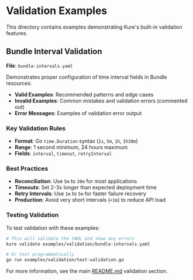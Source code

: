 # Validation Examples

This directory contains examples demonstrating Kure's built-in validation features.

## Bundle Interval Validation

**File**: `bundle-intervals.yaml`

Demonstrates proper configuration of time interval fields in Bundle resources:

- **Valid Examples**: Recommended patterns and edge cases
- **Invalid Examples**: Common mistakes and validation errors (commented out)
- **Error Messages**: Examples of validation error output

### Key Validation Rules

- **Format**: Go `time.Duration` syntax (`1s`, `5m`, `1h`, `1h30m`)
- **Range**: 1 second minimum, 24 hours maximum  
- **Fields**: `interval`, `timeout`, `retryInterval`

### Best Practices

- **Reconciliation**: Use `5m` to `30m` for most applications
- **Timeouts**: Set 2-3x longer than expected deployment time
- **Retry Intervals**: Use `1m` to `5m` for faster failure recovery
- **Production**: Avoid very short intervals (`<1m`) to reduce API load

### Testing Validation

To test validation with these examples:

```bash
# This will validate the YAML and show any errors
kure validate examples/validation/bundle-intervals.yaml

# Or test programmatically
go run examples/validation/test-validation.go
```

For more information, see the main [README.md](../../README.md#configuration-validation) validation section.